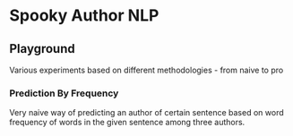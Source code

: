 # Spooky Author NLP


## Playground

Various experiments based on different methodologies - from naive to pro

### Prediction By Frequency

Very naive way of predicting an author of certain sentence based on word frequency of words in the given sentence
among three authors. 

